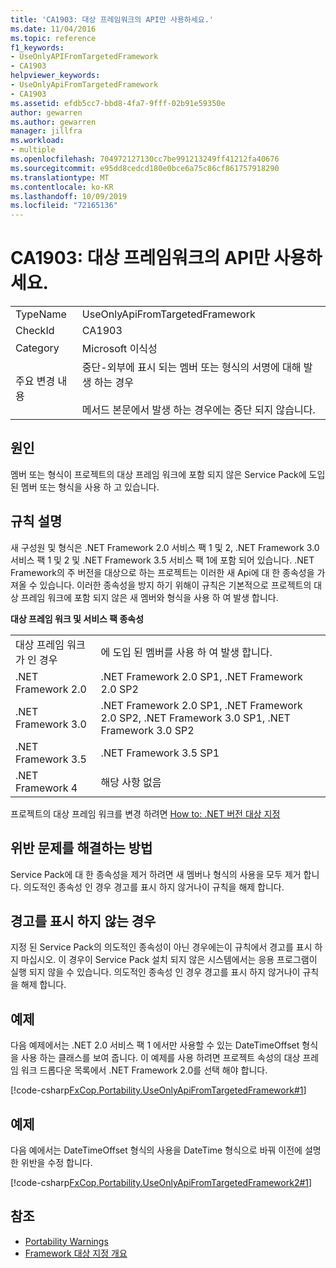 ```yaml
---
title: 'CA1903: 대상 프레임워크의 API만 사용하세요.'
ms.date: 11/04/2016
ms.topic: reference
f1_keywords:
- UseOnlyAPIFromTargetedFramework
- CA1903
helpviewer_keywords:
- UseOnlyApiFromTargetedFramework
- CA1903
ms.assetid: efdb5cc7-bbd8-4fa7-9fff-02b91e59350e
author: gewarren
ms.author: gewarren
manager: jillfra
ms.workload:
- multiple
ms.openlocfilehash: 704972127130cc7be991213249ff41212fa40676
ms.sourcegitcommit: e95dd8cedcd180e0bce6a75c86cf861757918290
ms.translationtype: MT
ms.contentlocale: ko-KR
ms.lasthandoff: 10/09/2019
ms.locfileid: "72165136"
---
```

# <a name="ca1903-use-only-api-from-targeted-framework"></a>CA1903: 대상 프레임워크의 API만 사용하세요.

|||
|-|-|
|TypeName|UseOnlyApiFromTargetedFramework|
|CheckId|CA1903|
|Category|Microsoft 이식성|
|주요 변경 내용|중단-외부에 표시 되는 멤버 또는 형식의 서명에 대해 발생 하는 경우<br /><br /> 메서드 본문에서 발생 하는 경우에는 중단 되지 않습니다.|

## <a name="cause"></a>원인
멤버 또는 형식이 프로젝트의 대상 프레임 워크에 포함 되지 않은 Service Pack에 도입 된 멤버 또는 형식을 사용 하 고 있습니다.

## <a name="rule-description"></a>규칙 설명
새 구성원 및 형식은 .NET Framework 2.0 서비스 팩 1 및 2, .NET Framework 3.0 서비스 팩 1 및 2 및 .NET Framework 3.5 서비스 팩 1에 포함 되어 있습니다. .NET Framework의 주 버전을 대상으로 하는 프로젝트는 이러한 새 Api에 대 한 종속성을 가져올 수 있습니다. 이러한 종속성을 방지 하기 위해이 규칙은 기본적으로 프로젝트의 대상 프레임 워크에 포함 되지 않은 새 멤버와 형식을 사용 하 여 발생 합니다.

**대상 프레임 워크 및 서비스 팩 종속성**

|||
|-|-|
|대상 프레임 워크가 인 경우|에 도입 된 멤버를 사용 하 여 발생 합니다.|
|.NET Framework 2.0|.NET Framework 2.0 SP1, .NET Framework 2.0 SP2|
|.NET Framework 3.0|.NET Framework 2.0 SP1, .NET Framework 2.0 SP2, .NET Framework 3.0 SP1, .NET Framework 3.0 SP2|
|.NET Framework 3.5|.NET Framework 3.5 SP1|
|.NET Framework 4|해당 사항 없음|

프로젝트의 대상 프레임 워크를 변경 하려면 [How to: .NET 버전 대상 지정](../ide/how-to-target-a-version-of-the-dotnet-framework.md)

## <a name="how-to-fix-violations"></a>위반 문제를 해결하는 방법
Service Pack에 대 한 종속성을 제거 하려면 새 멤버나 형식의 사용을 모두 제거 합니다. 의도적인 종속성 인 경우 경고를 표시 하지 않거나이 규칙을 해제 합니다.

## <a name="when-to-suppress-warnings"></a>경고를 표시 하지 않는 경우
지정 된 Service Pack의 의도적인 종속성이 아닌 경우에는이 규칙에서 경고를 표시 하지 마십시오. 이 경우이 Service Pack 설치 되지 않은 시스템에서는 응용 프로그램이 실행 되지 않을 수 있습니다. 의도적인 종속성 인 경우 경고를 표시 하지 않거나이 규칙을 해제 합니다.

## <a name="example"></a>예제
다음 예제에서는 .NET 2.0 서비스 팩 1 에서만 사용할 수 있는 DateTimeOffset 형식을 사용 하는 클래스를 보여 줍니다. 이 예제를 사용 하려면 프로젝트 속성의 대상 프레임 워크 드롭다운 목록에서 .NET Framework 2.0를 선택 해야 합니다.

[!code-csharp[FxCop.Portability.UseOnlyApiFromTargetedFramework#1](../code-quality/codesnippet/CSharp/ca1903-use-only-api-from-targeted-framework_1.cs)]

## <a name="example"></a>예제
다음 예에서는 DateTimeOffset 형식의 사용을 DateTime 형식으로 바꿔 이전에 설명한 위반을 수정 합니다.

[!code-csharp[FxCop.Portability.UseOnlyApiFromTargetedFramework2#1](../code-quality/codesnippet/CSharp/ca1903-use-only-api-from-targeted-framework_2.cs)]

## <a name="see-also"></a>참조

- [Portability Warnings](../code-quality/portability-warnings.md)
- [Framework 대상 지정 개요](../ide/visual-studio-multi-targeting-overview.md)